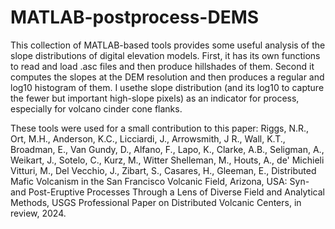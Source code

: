 # MATLAB-postprocess-DEMS
This collection of MATLAB-based tools provides some useful analysis of the slope distributions of digital elevation models.
First, it has its own functions to read and load .asc files and then produce hillshades of them.
Second it computes the slopes at the DEM resolution and then produces a regular and log10 histogram of them. I usethe slope distribution (and its log10 to capture the fewer but important high-slope pixels) as an indicator for process, especially for volcano cinder cone flanks. 

These tools were used for a small contribution to this paper:
Riggs, N.R., Ort, M.H., Anderson, K.C., Licciardi, J., Arrowsmith, J R., Wall, K.T., Broadman, E., Van Gundy, D., Alfano, F., Lapo, K., Clarke, A.B., Seligman, A., Weikart, J., Sotelo, C., Kurz, M., Witter Shelleman, M., Houts, A., de' Michieli Vitturi, M., Del Vecchio, J., Zibart, S., Casares, H., Gleeman, E., Distributed Mafic Volcanism in the San Francisco Volcanic Field, Arizona, USA: Syn- and Post-Eruptive Processes Through a Lens of Diverse Field and Analytical Methods, USGS Professional Paper on Distributed Volcanic Centers, in review, 2024.
